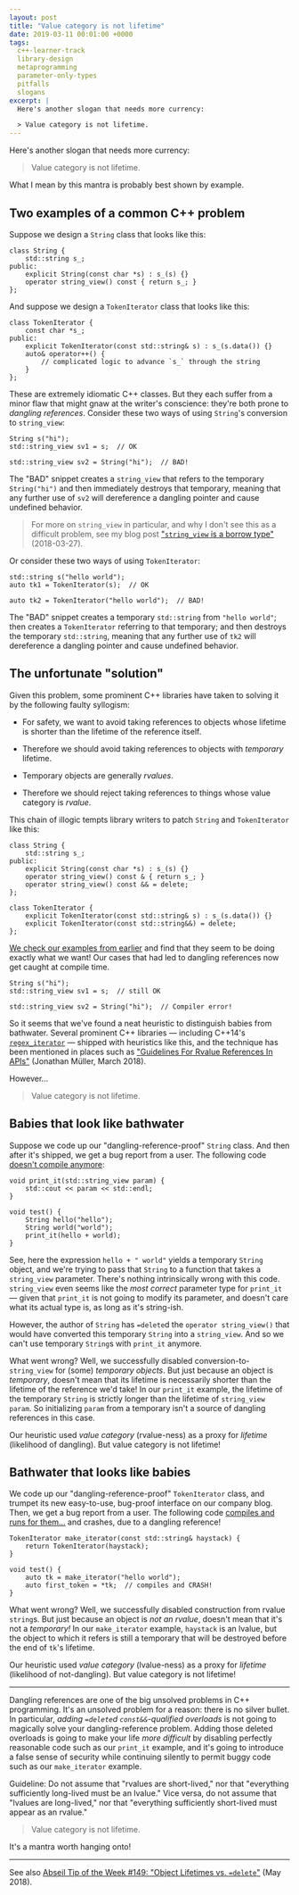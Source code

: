 ```yaml
---
layout: post
title: "Value category is not lifetime"
date: 2019-03-11 00:01:00 +0000
tags:
  c++-learner-track
  library-design
  metaprogramming
  parameter-only-types
  pitfalls
  slogans
excerpt: |
  Here's another slogan that needs more currency:

  > Value category is not lifetime.
---
```


Here's another slogan that needs more currency:

> Value category is not lifetime.

What I mean by this mantra is probably best shown by example.


## Two examples of a common C++ problem

Suppose we design a `String` class that looks like this:

    class String {
        std::string s_;
    public:
        explicit String(const char *s) : s_(s) {}
        operator string_view() const { return s_; }
    };

And suppose we design a `TokenIterator` class that looks like this:

    class TokenIterator {
        const char *s_;
    public:
        explicit TokenIterator(const std::string& s) : s_(s.data()) {}
        auto& operator++() {
            // complicated logic to advance `s_` through the string
        }
    };

These are extremely idiomatic C++ classes. But they each suffer from a minor flaw
that might gnaw at the writer's conscience: they're both prone to _dangling references_.
Consider these two ways of using `String`'s conversion to `string_view`:

    String s("hi");
    std::string_view sv1 = s;  // OK

    std::string_view sv2 = String("hi");  // BAD!

The "BAD" snippet creates a `string_view` that refers to the temporary `String("hi")` and
then immediately destroys that temporary, meaning that any further use of `sv2` will
dereference a dangling pointer and cause undefined behavior.

> For more on `string_view` in particular, and why I don't see this as a difficult problem,
> see my blog post ["`string_view` is a borrow type"](/blog/2018/03/27/string-view-is-a-borrow-type/)
> (2018-03-27).

Or consider these two ways of using `TokenIterator`:

    std::string s("hello world");
    auto tk1 = TokenIterator(s);  // OK

    auto tk2 = TokenIterator("hello world");  // BAD!

The "BAD" snippet creates a temporary `std::string` from `"hello world"`; then creates a `TokenIterator`
referring to that temporary; and then destroys the temporary `std::string`, meaning that any further use
of `tk2` will dereference a dangling pointer and cause undefined behavior.


## The unfortunate "solution"

Given this problem, some prominent C++ libraries have taken to solving it by
the following faulty syllogism:

- For safety, we want to avoid taking references to objects whose lifetime is shorter than the lifetime of the reference itself.

- Therefore we should avoid taking references to objects with _temporary_ lifetime.

- Temporary objects are generally _rvalues_.

- Therefore we should reject taking references to things whose value category is _rvalue_.

This chain of illogic tempts library writers to patch `String` and `TokenIterator` like this:

    class String {
        std::string s_;
    public:
        explicit String(const char *s) : s_(s) {}
        operator string_view() const & { return s_; }
        operator string_view() const && = delete;
    };

    class TokenIterator {
        explicit TokenIterator(const std::string& s) : s_(s.data()) {}
        explicit TokenIterator(const std::string&&) = delete;
    };

[We check our examples from earlier](https://godbolt.org/z/fq4YIx)
and find that they seem to be doing exactly what we want!
Our cases that had led to dangling references now get caught at compile time.

    String s("hi");
    std::string_view sv1 = s;  // still OK

    std::string_view sv2 = String("hi");  // Compiler error!

So it seems that we've found a neat heuristic to distinguish babies from bathwater.
Several prominent C++ libraries — including C++14's
[`regex_iterator`](https://en.cppreference.com/w/cpp/regex/regex_iterator/regex_iterator) —
shipped with heuristics like this, and the technique has been mentioned in places such as
["Guidelines For Rvalue References In APIs"](https://foonathan.net/blog/2018/03/26/rvalue-references-api-guidelines.html)
(Jonathan Müller, March 2018).

However...

> Value category is not lifetime.


## Babies that look like bathwater

Suppose we code up our "dangling-reference-proof" `String` class. And then after it's
shipped, we get a bug report from a user. The following code
[doesn't compile anymore](https://godbolt.org/z/-pwzef):

    void print_it(std::string_view param) {
        std::cout << param << std::endl;
    }

    void test() {
        String hello("hello");
        String world("world");
        print_it(hello + world);
    }

See, here the expression `hello + " world"` yields a temporary `String` object, and we're trying to
pass that `String` to a function that takes a `string_view` parameter. There's nothing intrinsically
wrong with this code. `string_view` even seems like the *most correct* parameter type for `print_it` —
given that `print_it` is not going to modify its parameter, and doesn't care what its actual type is,
as long as it's string-ish.

However, the author of `String` has `=delete`d the `operator string_view()` that would have
converted this temporary `String` into a `string_view`. And so we can't use temporary `String`s
with `print_it` anymore.

What went wrong? Well, we successfully disabled conversion-to-`string_view` for (some) *temporary objects*.
But just because an object is *temporary*, doesn't mean that its lifetime is necessarily shorter than
the lifetime of the reference we'd take! In our `print_it` example, the lifetime of the temporary `String`
is strictly longer than the lifetime of `string_view param`. So initializing `param` from a temporary
isn't a source of dangling references in this case.

Our heuristic used _value category_ (rvalue-ness) as a proxy for _lifetime_ (likelihood of dangling).
But value category is not lifetime!


## Bathwater that looks like babies

We code up our "dangling-reference-proof" `TokenIterator` class, and trumpet its new easy-to-use,
bug-proof interface on our company blog. Then, we get a bug report from a user. The following code
[compiles and runs for them...](https://godbolt.org/z/xgMjFu) and crashes, due to a dangling reference!

    TokenIterator make_iterator(const std::string& haystack) {
        return TokenIterator(haystack);
    }

    void test() {
        auto tk = make_iterator("hello world");
        auto first_token = *tk;  // compiles and CRASH!
    }

What went wrong? Well, we successfully disabled construction from rvalue `string`s.
But just because an object is *not an rvalue*, doesn't mean that it's not a *temporary!*
In our `make_iterator` example, `haystack` is an lvalue, but the object to which it refers
is still a temporary that will be destroyed before the end of `tk`'s lifetime.

Our heuristic used _value category_ (lvalue-ness) as a proxy for _lifetime_ (likelihood of not-dangling).
But value category is not lifetime!

----

Dangling references are one of the big unsolved problems in C++ programming. It's an unsolved problem
for a reason: there is no silver bullet. In particular, _adding `=delete`d `const&&`-qualified overloads_ is not
going to magically solve your dangling-reference problem. Adding those deleted overloads is going to
make your life *more difficult* by disabling perfectly reasonable code such as our `print_it` example,
and it's going to introduce a false sense of security while continuing silently to permit buggy code
such as our `make_iterator` example.

Guideline: Do not assume that "rvalues are short-lived," nor that "everything sufficiently long-lived must be an lvalue."
Vice versa, do not assume that "lvalues are long-lived," nor that "everything sufficiently short-lived must appear as an rvalue."

> Value category is not lifetime.

It's a mantra worth hanging onto!

----

See also [Abseil Tip of the Week #149: "Object Lifetimes vs. `=delete`"](https://abseil.io/tips/149) (May 2018).
